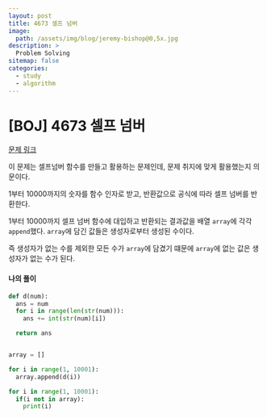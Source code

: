 ```yaml
---
layout: post
title: 4673 셀프 넘버
image:
  path: /assets/img/blog/jeremy-bishop@0,5x.jpg
description: >
  Problem Solving
sitemap: false
categories:
  - study
  - algorithm
---
```


# [BOJ] 4673 셀프 넘버

[문제 링크](https://boj.kr/4673)

이 문제는 셀프넘버 함수를 만들고 활용하는 문제인데, 문제 취지에 맞게 활용했는지 의문이다.

1부터 10000까지의 숫자를 함수 인자로 받고, 반환값으로 공식에 따라 셀프 넘버를 반환한다.

1부터 10000까지 셀프 넘버 함수에 대입하고 반환되는 결과값을 배열 `array`에 각각 `append`했다. `array`에 담긴 값들은 생성자로부터 생성된 수이다.

즉 생성자가 없는 수를 제외한 모든 수가 `array`에 담겼기 떄문에 `array`에 없는 값은 생성자가 없는 수가 된다.


#### 나의 풀이

```python
def d(num):
  ans = num
  for i in range(len(str(num))):
    ans += int(str(num)[i])

  return ans


array = []

for i in range(1, 10001):
  array.append(d(i))

for i in range(1, 10001):
  if(i not in array):
    print(i)


```
